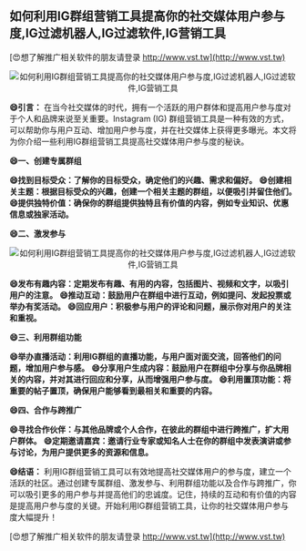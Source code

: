 ## **如何利用IG群组营销工具提高你的社交媒体用户参与度,IG过滤机器人,IG过滤软件,IG营销工具**

[😍想了解推广相关软件的朋友请登录 http://www.vst.tw](http://www.vst.tw)

 <center><img src="https://vst.tw/MP4/tuiguang/png/4.png" alt="如何利用IG群组营销工具提高你的社交媒体用户参与度,IG过滤机器人,IG过滤软件,IG营销工具"></center>

**😄引言：**
在当今社交媒体的时代，拥有一个活跃的用户群体和提高用户参与度对于个人和品牌来说至关重要。Instagram (IG) 群组营销工具是一种有效的方式，可以帮助你与用户互动、增加用户参与度，并在社交媒体上获得更多曝光。本文将为你介绍一些利用IG群组营销工具提高社交媒体用户参与度的秘诀。

**😄一、创建专属群组**

**😄找到目标受众：了解你的目标受众，确定他们的兴趣、需求和偏好。**
**😄创建相关主题：根据目标受众的兴趣，创建一个相关主题的群组，以便吸引并留住他们。**
**😄提供独特价值：确保你的群组提供独特且有价值的内容，例如专业知识、优惠信息或独家活动。**

**😄二、激发参与**

 <center><img src="https://vst.tw/MP4/tuiguang/png/5.png" alt="如何利用IG群组营销工具提高你的社交媒体用户参与度,IG过滤机器人,IG过滤软件,IG营销工具"></center>

**😄发布有趣内容：定期发布有趣、有用的内容，包括图片、视频和文字，以吸引用户的注意。**
**😄推动互动：鼓励用户在群组中进行互动，例如提问、发起投票或举办有奖活动。**
**😄回应用户：积极参与用户的评论和问题，展示你对用户的关注和重视。**

**😄三、利用群组功能**

**😄举办直播活动：利用IG群组的直播功能，与用户面对面交流，回答他们的问题，增加用户参与感。**
**😄分享用户生成内容：鼓励用户在群组中分享与你品牌相关的内容，并对其进行回应和分享，从而增强用户参与度。**
**😄利用置顶功能：将重要的帖子置顶，确保用户能够看到最相关和重要的内容。**

**😄四、合作与跨推广**

**😄寻找合作伙伴：与其他品牌或个人合作，在彼此的群组中进行跨推广，扩大用户群体。**
**😄定期邀请嘉宾：邀请行业专家或知名人士在你的群组中发表演讲或参与讨论，为用户提供更多的资源和信息。**

**😄结语：**
利用IG群组营销工具可以有效地提高社交媒体用户的参与度，建立一个活跃的社区。通过创建专属群组、激发参与、利用群组功能以及合作与跨推广，你可以吸引更多的用户参与并提高他们的忠诚度。记住，持续的互动和有价值的内容是提高用户参与度的关键。开始利用IG群组营销工具，让你的社交媒体用户参与度大幅提升！

[😍想了解推广相关软件的朋友请登录 http://www.vst.tw](http://www.vst.tw)



